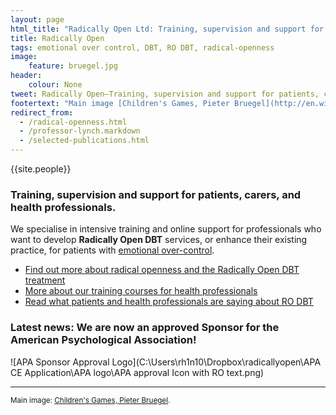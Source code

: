 ```yaml
---
layout: page
html_title: "Radically Open Ltd: Training, supervision and support for radical-openness and Radically Open DBT (RO DBT)"
title: Radically Open
tags: emotional over control, DBT, RO DBT, radical-openness
image:
    feature: bruegel.jpg
header:
    colour: None
tweet: Radically Open—Training, supervision and support for patients, carers and health professionals.
footertext: "Main image [Children's Games, Pieter Bruegel](http://en.wikipedia.org/wiki/Children's_Games_(Bruegel))."
redirect_from:
  - /radical-openness.html
  - /professor-lynch.markdown
  - /selected-publications.html
---
```


{{site.people}}

### Training, supervision and support for patients, carers, and health professionals.

We specialise in intensive training and online support for professionals who want to develop **Radically Open DBT** services, or enhance their existing practice, for patients with [emotional over-control](/about/#overcontrol).

- [Find out more about radical openness and the Radically Open DBT treatment](/about/)
- [More about our training courses for health professionals](/professionals/)
- [Read what patients and health professionals are saying about RO DBT](/about/quotes/)

### Latest news: We are now an approved Sponsor for the American Psychological Association!
![APA Sponsor Approval Logo](C:\Users\rh1n10\Dropbox\radicallyopen\APA CE Application\APA logo\APA approval Icon with RO text.png)

<hr>

<small>Main image: [Children's Games, Pieter Bruegel](http://en.wikipedia.org/wiki/Children's_Games_(Bruegel)).</small>




